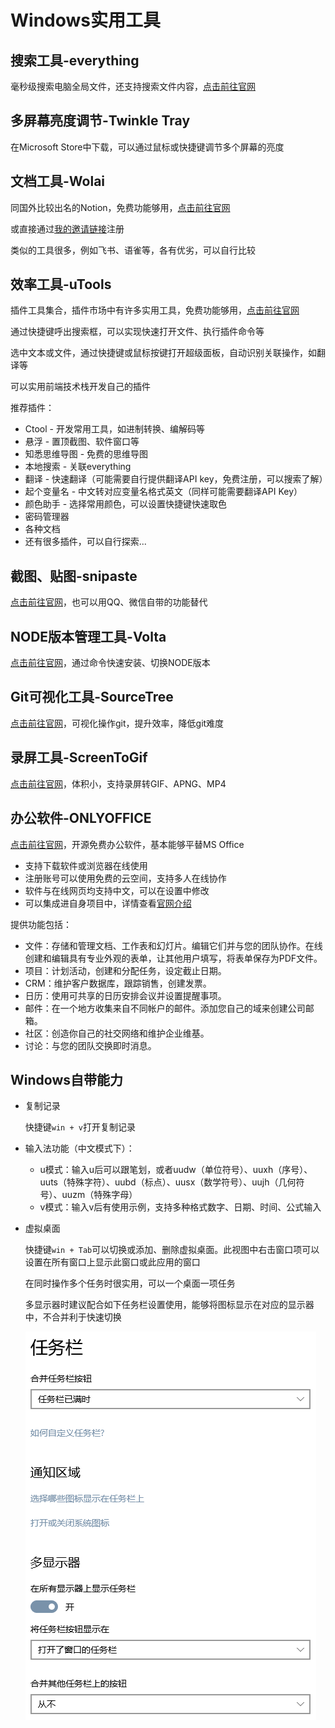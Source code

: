 # Windows实用工具

## 搜索工具-everything

毫秒级搜索电脑全局文件，还支持搜索文件内容，[点击前往官网](https://www.voidtools.com/zh-cn/)

## 多屏幕亮度调节-Twinkle Tray

在Microsoft Store中下载，可以通过鼠标或快捷键调节多个屏幕的亮度

## 文档工具-Wolai

同国外比较出名的Notion，免费功能够用，[点击前往官网](https://www.wolai.com/)

或直接通过[我的邀请链接](https://www.wolai.com/signup?invitation=366TKSP)注册

类似的工具很多，例如飞书、语雀等，各有优劣，可以自行比较

## 效率工具-uTools

插件工具集合，插件市场中有许多实用工具，免费功能够用，[点击前往官网](https://www.u.tools/)

通过快捷键呼出搜索框，可以实现快速打开文件、执行插件命令等

选中文本或文件，通过快捷键或鼠标按键打开超级面板，自动识别关联操作，如翻译等

可以实用前端技术栈开发自己的插件

推荐插件：

- Ctool - 开发常用工具，如进制转换、编解码等
- 悬浮 - 置顶截图、软件窗口等
- 知悉思维导图 - 免费的思维导图
- 本地搜索 - 关联everything
- 翻译 - 快速翻译（可能需要自行提供翻译API key，免费注册，可以搜索了解）
- 起个变量名 - 中文转对应变量名格式英文（同样可能需要翻译API Key）
- 颜色助手 - 选择常用颜色，可以设置快捷键快速取色
- 密码管理器
- 各种文档
- 还有很多插件，可以自行探索...

## 截图、贴图-snipaste

[点击前往官网](https://zh.snipaste.com/)，也可以用QQ、微信自带的功能替代

## NODE版本管理工具-Volta

[点击前往官网](https://docs.volta.sh/guide/getting-started)，通过命令快速安装、切换NODE版本

## Git可视化工具-SourceTree

[点击前往官网](https://www.sourcetreeapp.com/)，可视化操作git，提升效率，降低git难度

## 录屏工具-ScreenToGif

[点击前往官网](https://www.screentogif.com/)，体积小，支持录屏转GIF、APNG、MP4

## 办公软件-ONLYOFFICE
[点击前往官网](https://www.onlyoffice.com/zh/)，开源免费办公软件，基本能够平替MS Office

- 支持下载软件或浏览器在线使用
- 注册账号可以使用免费的云空间，支持多人在线协作
- 软件与在线网页均支持中文，可以在设置中修改
- 可以集成进自身项目中，详情查看[官网介绍](https://www.onlyoffice.com/zh/developer-edition.aspx)

提供功能包括：
- 文件：存储和管理文档、工作表和幻灯片。编辑它们并与您的团队协作。在线创建和编辑具有专业外观的表单，让其他用户填写，将表单保存为PDF文件。
- 项目：计划活动，创建和分配任务，设定截止日期。
- CRM：维护客户数据库，跟踪销售，创建发票。
- 日历：使用可共享的日历安排会议并设置提醒事项。
- 邮件：在一个地方收集来自不同帐户的邮件。添加您自己的域来创建公司邮箱。
- 社区：创造你自己的社交网络和维护企业维基。
- 讨论：与您的团队交换即时消息。

## Windows自带能力

- 复制记录

    快捷键`win + v`打开复制记录

- 输入法功能（中文模式下）：
    - u模式：输入u后可以跟笔划，或者uudw（单位符号）、uuxh（序号）、uuts（特殊字符）、uubd（标点）、uusx（数学符号）、uujh（几何符号）、uuzm（特殊字母）
    - v模式：输入v后有使用示例，支持多种格式数字、日期、时间、公式输入

- 虚拟桌面

    快捷键`win + Tab`可以切换或添加、删除虚拟桌面。此视图中右击窗口项可以设置在所有窗口上显示此窗口或此应用的窗口

    在同时操作多个任务时很实用，可以一个桌面一项任务

    多显示器时建议配合如下任务栏设置使用，能够将图标显示在对应的显示器中，不合并利于快速切换

    ![任务栏设置](/images/工具系列/Windows工具-1.png)
